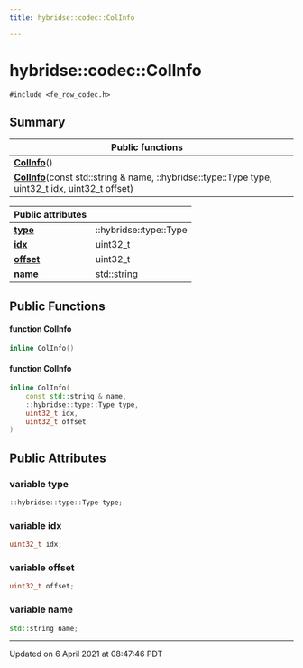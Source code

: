 ```yaml
---
title: hybridse::codec::ColInfo

---
```

# hybridse::codec::ColInfo



`#include <fe_row_codec.h>`

## Summary


|  Public functions|            |
| -------------- | -------------- |
|**[ColInfo](hybridse/usage/api/c++/Classes/structhybridse_1_1codec_1_1_col_info.md#function-colinfo)**()|  |
|**[ColInfo](hybridse/usage/api/c++/Classes/structhybridse_1_1codec_1_1_col_info.md#function-colinfo)**(const std::string & name, ::hybridse::type::Type type, uint32_t idx, uint32_t offset)|  |



| **Public attributes**|    |
| -------------- | -------------- |
| **[type](hybridse/usage/api/c++/Classes/structhybridse_1_1codec_1_1_col_info.md#variable-type)**| ::hybridse::type::Type  |
| **[idx](hybridse/usage/api/c++/Classes/structhybridse_1_1codec_1_1_col_info.md#variable-idx)**| uint32_t  |
| **[offset](hybridse/usage/api/c++/Classes/structhybridse_1_1codec_1_1_col_info.md#variable-offset)**| uint32_t  |
| **[name](hybridse/usage/api/c++/Classes/structhybridse_1_1codec_1_1_col_info.md#variable-name)**| std::string  |

## Public Functions

#### function ColInfo

```cpp
inline ColInfo()
```


#### function ColInfo

```cpp
inline ColInfo(
    const std::string & name,
    ::hybridse::type::Type type,
    uint32_t idx,
    uint32_t offset
)
```


## Public Attributes

### variable type

```cpp
::hybridse::type::Type type;
```


### variable idx

```cpp
uint32_t idx;
```


### variable offset

```cpp
uint32_t offset;
```


### variable name

```cpp
std::string name;
```


-------------------------------

Updated on  6 April 2021 at 08:47:46 PDT